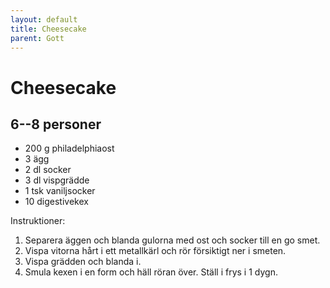 ```yaml
---
layout: default
title: Cheesecake
parent: Gott
---
```

# Cheesecake

## 6--8 personer

-   200 g philadelphiaost
-   3 ägg
-   2 dl socker
-   3 dl vispgrädde
-   1 tsk vaniljsocker
-   10 digestivekex

Instruktioner:

1.  Separera äggen och blanda gulorna med ost och socker till en go
    smet.
2.  Vispa vitorna hårt i ett metallkärl och rör försiktigt ner i smeten.
3.  Vispa grädden och blanda i.
4.  Smula kexen i en form och häll röran över. Ställ i frys i 1 dygn.

